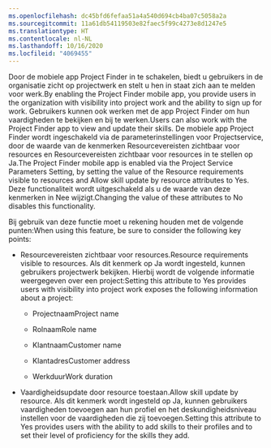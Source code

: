 ```yaml
---
ms.openlocfilehash: dc45bfd6fefaa51a4a540d694cb4ba07c5058a2a
ms.sourcegitcommit: 11a61db54119503e82faec5f99c4273e8d1247e5
ms.translationtype: HT
ms.contentlocale: nl-NL
ms.lasthandoff: 10/16/2020
ms.locfileid: "4069455"
---
```

<span data-ttu-id="4362c-101">Door de mobiele app Project Finder in te schakelen, biedt u gebruikers in de organisatie zicht op projectwerk en stelt u hen in staat zich aan te melden voor werk.</span><span class="sxs-lookup"><span data-stu-id="4362c-101">By enabling the Project Finder mobile app, you provide users in the organization with visibility into project work and the ability to sign up for work.</span></span> <span data-ttu-id="4362c-102">Gebruikers kunnen ook werken met de app Project Finder om hun vaardigheden te bekijken en bij te werken.</span><span class="sxs-lookup"><span data-stu-id="4362c-102">Users can also work with the Project Finder app to view and update their skills.</span></span> <span data-ttu-id="4362c-103">De mobiele app Project Finder wordt ingeschakeld via de parameterinstellingen voor Projectservice, door de waarde van de kenmerken Resourcevereisten zichtbaar voor resources en Resourcevereisten zichtbaar voor resources in te stellen op Ja.</span><span class="sxs-lookup"><span data-stu-id="4362c-103">The Project Finder mobile app is enabled via the Project Service Parameters Setting, by setting the value of the Resource requirements visible to resources and Allow skill update by resource attributes to Yes.</span></span> <span data-ttu-id="4362c-104">Deze functionaliteit wordt uitgeschakeld als u de waarde van deze kenmerken in Nee wijzigt.</span><span class="sxs-lookup"><span data-stu-id="4362c-104">Changing the value of these attributes to No disables this functionality.</span></span>  
  
 <span data-ttu-id="4362c-105">Bij gebruik van deze functie moet u rekening houden met de volgende punten:</span><span class="sxs-lookup"><span data-stu-id="4362c-105">When using this feature, be sure to consider the following key points:</span></span>  
  
-   <span data-ttu-id="4362c-106">Resourcevereisten zichtbaar voor resources.</span><span class="sxs-lookup"><span data-stu-id="4362c-106">Resource requirements visible to resources.</span></span> <span data-ttu-id="4362c-107">Als dit kenmerk op Ja wordt ingesteld, kunnen gebruikers projectwerk bekijken. Hierbij wordt de volgende informatie weergegeven over een project:</span><span class="sxs-lookup"><span data-stu-id="4362c-107">Setting this attribute to Yes provides users with visibility into project work exposes the following information about a project:</span></span>  
  
    -   <span data-ttu-id="4362c-108">Projectnaam</span><span class="sxs-lookup"><span data-stu-id="4362c-108">Project name</span></span>  
  
    -   <span data-ttu-id="4362c-109">Rolnaam</span><span class="sxs-lookup"><span data-stu-id="4362c-109">Role name</span></span>  
  
    -   <span data-ttu-id="4362c-110">Klantnaam</span><span class="sxs-lookup"><span data-stu-id="4362c-110">Customer name</span></span>  
  
    -   <span data-ttu-id="4362c-111">Klantadres</span><span class="sxs-lookup"><span data-stu-id="4362c-111">Customer address</span></span>  
  
    -   <span data-ttu-id="4362c-112">Werkduur</span><span class="sxs-lookup"><span data-stu-id="4362c-112">Work duration</span></span>  
  
-   <span data-ttu-id="4362c-113">Vaardigheidsupdate door resource toestaan.</span><span class="sxs-lookup"><span data-stu-id="4362c-113">Allow skill update by resource.</span></span> <span data-ttu-id="4362c-114">Als dit kenmerk wordt ingesteld op Ja, kunnen gebruikers vaardigheden toevoegen aan hun profiel en het deskundigheidsniveau instellen voor de vaardigheden die zij toevoegen.</span><span class="sxs-lookup"><span data-stu-id="4362c-114">Setting this attribute to Yes provides users with the ability to add skills to their profiles and to set their level of proficiency for the skills they add.</span></span>